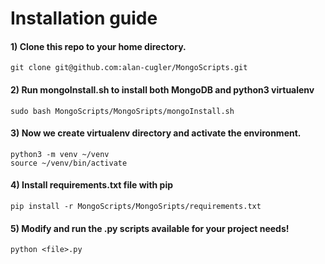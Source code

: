 # Installation guide

#### 1) Clone this repo to your home directory.
```
git clone git@github.com:alan-cugler/MongoScripts.git
```

#### 2) Run mongoInstall.sh to install both MongoDB and python3 virtualenv
```
sudo bash MongoScripts/MongoSripts/mongoInstall.sh
```

#### 3) Now we create virtualenv directory and activate the environment. 
```
python3 -m venv ~/venv
source ~/venv/bin/activate
```

#### 4) Install requirements.txt file with pip
```
pip install -r MongoScripts/MongoSripts/requirements.txt
```

#### 5) Modify and run the .py scripts available for your project needs!
```
python <file>.py
```
